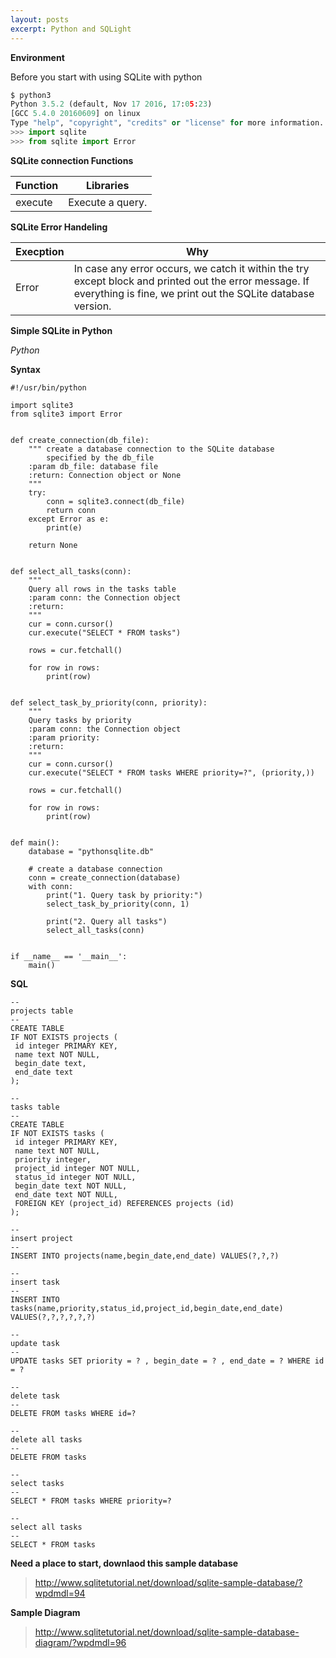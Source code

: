 ```yaml
---
layout: posts
excerpt: Python and SQLight
---
```


**Environment**

Before you start with using SQLite with python

```python
$ python3
Python 3.5.2 (default, Nov 17 2016, 17:05:23)
[GCC 5.4.0 20160609] on linux
Type "help", "copyright", "credits" or "license" for more information.
>>> import sqlite
>>> from sqlite import Error
```

**SQLite connection Functions**

| Function | Libraries |
|---|---|
| execute | Execute a query. |

**SQLite Error Handeling**

| Execption | Why |
|---|---|
| Error | In case any error occurs, we catch it within the try except block and printed out the error message. If everything is fine, we print out the SQLite database version. |

**Simple SQLite in Python**

*Python*

**Syntax**

```python3
#!/usr/bin/python

import sqlite3
from sqlite3 import Error


def create_connection(db_file):
    """ create a database connection to the SQLite database
        specified by the db_file
    :param db_file: database file
    :return: Connection object or None
    """
    try:
        conn = sqlite3.connect(db_file)
        return conn
    except Error as e:
        print(e)

    return None


def select_all_tasks(conn):
    """
    Query all rows in the tasks table
    :param conn: the Connection object
    :return:
    """
    cur = conn.cursor()
    cur.execute("SELECT * FROM tasks")

    rows = cur.fetchall()

    for row in rows:
        print(row)


def select_task_by_priority(conn, priority):
    """
    Query tasks by priority
    :param conn: the Connection object
    :param priority:
    :return:
    """
    cur = conn.cursor()
    cur.execute("SELECT * FROM tasks WHERE priority=?", (priority,))

    rows = cur.fetchall()

    for row in rows:
        print(row)


def main():
    database = "pythonsqlite.db"

    # create a database connection
    conn = create_connection(database)
    with conn:
        print("1. Query task by priority:")
        select_task_by_priority(conn, 1)

        print("2. Query all tasks")
        select_all_tasks(conn)


if __name__ == '__main__':
    main()
```

**SQL**

```
--
projects table
--
CREATE TABLE
IF NOT EXISTS projects (
 id integer PRIMARY KEY,
 name text NOT NULL,
 begin_date text,
 end_date text
);

--
tasks table
--
CREATE TABLE
IF NOT EXISTS tasks (
 id integer PRIMARY KEY,
 name text NOT NULL,
 priority integer,
 project_id integer NOT NULL,
 status_id integer NOT NULL,
 begin_date text NOT NULL,
 end_date text NOT NULL,
 FOREIGN KEY (project_id) REFERENCES projects (id)
);

--
insert project
--
INSERT INTO projects(name,begin_date,end_date) VALUES(?,?,?)

--
insert task
--
INSERT INTO tasks(name,priority,status_id,project_id,begin_date,end_date) VALUES(?,?,?,?,?,?)

--
update task
--
UPDATE tasks SET priority = ? , begin_date = ? , end_date = ? WHERE id = ?

--
delete task
--
DELETE FROM tasks WHERE id=?

--
delete all tasks
--
DELETE FROM tasks

--
select tasks
--
SELECT * FROM tasks WHERE priority=?

--
select all tasks
--
SELECT * FROM tasks
```

**Need a place to start, downlaod this sample database**

> http://www.sqlitetutorial.net/download/sqlite-sample-database/?wpdmdl=94

**Sample Diagram**

> http://www.sqlitetutorial.net/download/sqlite-sample-database-diagram/?wpdmdl=96
